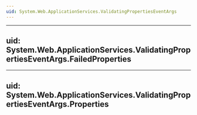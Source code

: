 ```yaml
---
uid: System.Web.ApplicationServices.ValidatingPropertiesEventArgs
---
```


---
uid: System.Web.ApplicationServices.ValidatingPropertiesEventArgs.FailedProperties
---

---
uid: System.Web.ApplicationServices.ValidatingPropertiesEventArgs.Properties
---
